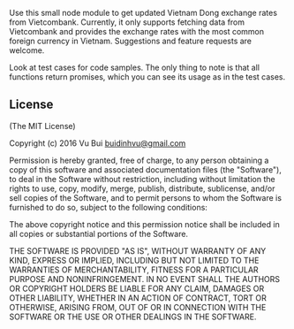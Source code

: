 Use this small node module to get updated Vietnam Dong exchange rates from Vietcombank. Currently, it only supports fetching data from Vietcombank and provides the exchange rates with the most common foreign currency in Vietnam. Suggestions and feature requests are welcome.

Look at test cases for code samples. The only thing to note is that all functions return promises, which you can see its usage as in the test cases.

## License

(The MIT License)

Copyright (c) 2016 Vu Bui <buidinhvu@gmail.com>

Permission is hereby granted, free of charge, to any person obtaining a copy
of this software and associated documentation files (the "Software"), to deal
in the Software without restriction, including without limitation the rights
to use, copy, modify, merge, publish, distribute, sublicense, and/or sell
copies of the Software, and to permit persons to whom the Software is
furnished to do so, subject to the following conditions:

The above copyright notice and this permission notice shall be included in
all copies or substantial portions of the Software.

THE SOFTWARE IS PROVIDED "AS IS", WITHOUT WARRANTY OF ANY KIND, EXPRESS OR
IMPLIED, INCLUDING BUT NOT LIMITED TO THE WARRANTIES OF MERCHANTABILITY,
FITNESS FOR A PARTICULAR PURPOSE AND NONINFRINGEMENT. IN NO EVENT SHALL THE
AUTHORS OR COPYRIGHT HOLDERS BE LIABLE FOR ANY CLAIM, DAMAGES OR OTHER
LIABILITY, WHETHER IN AN ACTION OF CONTRACT, TORT OR OTHERWISE, ARISING FROM,
OUT OF OR IN CONNECTION WITH THE SOFTWARE OR THE USE OR OTHER DEALINGS IN
THE SOFTWARE.
